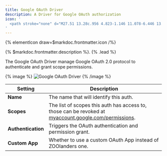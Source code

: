 ```yaml
---
title: Google OAuth Driver
description: A Driver for Google OAuth authorization
icon: '
  <path stroke="none" d="M27.51 13.28c.956 4.823-1.146 11.078-6.446 13.482-6.94 3.136-15.408.191-18.05-7.465-2.85-8.261 2.785-16.634 11.19-17.255 3.294-.238 6.24.541 8.834 2.579.27.207.51.446.891.78-1.13 1.066-2.197 2.085-3.358 3.183-1.958-1.687-4.235-2.26-6.718-1.846-1.846.302-3.374 1.241-4.632 2.626-2.371 2.61-2.785 6.733-.97 9.853 1.894 3.263 5.427 4.744 9.247 3.868 2.706-.605 5.078-3.056 5.285-5.571h-6.972V13.28h11.7z"/>
'
---
```


{% elementIcon draw=$markdoc.frontmatter.icon /%}

{% $markdoc.frontmatter.description %}. {% .lead %}

The Google OAuth Driver manage Google OAuth 2.0 protocol to authenticate and grant scope permissions.

{% image %}
![Google OAuth Driver](/next/assets/ytp/auths/driver-google-oauth.webp)
{% /image %}

| Setting | Description |
| ------- | ----------- |
| **Name** | The name that will identify this auth. |
| **Scopes** | The list of scopes this auth has access to, those can be revoked at [myaccount.google.com/permissions](https://myaccount.google.com/permissions). |
| **Authentication** | Triggers the OAuth authentication and permission grant. |
| **Custom App** | Whether to use a custom OAuth App instead of ZOOlanders one. |
